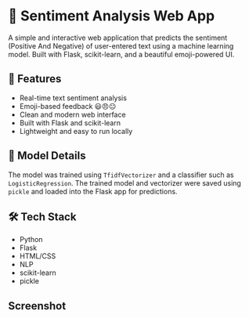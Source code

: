 # 💬 Sentiment Analysis Web App

A simple and interactive web application that predicts the sentiment (Positive And Negative) of user-entered text using a machine learning model. Built with Flask, scikit-learn, and a beautiful emoji-powered UI.

## 🚀 Features

- Real-time text sentiment analysis
- Emoji-based feedback 😃😠😐
- Clean and modern web interface
- Built with Flask and scikit-learn
- Lightweight and easy to run locally

## 🧠 Model Details

The model was trained using `TfidfVectorizer` and a classifier such as `LogisticRegression`. The trained model and vectorizer were saved using `pickle` and loaded into the Flask app for predictions.

## 🛠️ Tech Stack

- Python
- Flask
- HTML/CSS
- NLP
- scikit-learn
- pickle

## Screenshot

